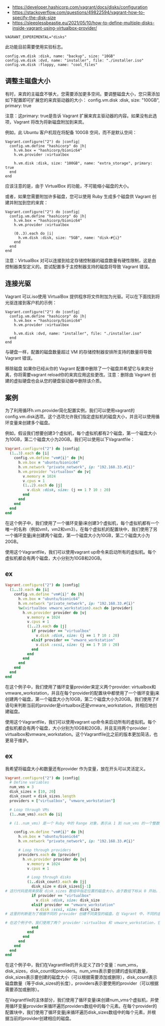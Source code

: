 - https://developer.hashicorp.com/vagrant/docs/disks/configuration
- https://stackoverflow.com/questions/49822594/vagrant-how-to-specify-the-disk-size
- https://sleeplessbeastie.eu/2021/05/10/how-to-define-multiple-disks-inside-vagrant-using-virtualbox-provider/


```
VAGRANT_EXPERIMENTAL="disks"
```
此功能目前需要使用实验标志。


```
config.vm.disk :disk, name: "backup", size: "10GB"
config.vm.disk :dvd, name: "installer", file: "./installer.iso"
config.vm.disk :floppy, name: "cool_files"
```

## 调整主磁盘大小
有时，来宾的主磁盘不够大，您需要添加更多空间。要调整磁盘大小，您只需添加如下配置即可扩展您的来宾驱动器的大小：
config.vm.disk :disk, size: "100GB", primary: true

注意：这primary: true是告诉 Vagrant 扩展来宾主驱动器的内容。如果没有此选项，Vagrant 将改为将新磁盘附加到来宾。


例如，此 Ubuntu 客户机现在将配备 100GB 空间，而不是默认空间：
```
Vagrant.configure("2") do |config|
  config.vm.define "hashicorp" do |h|
    h.vm.box = "hashicorp/bionic64"
    h.vm.provider :virtualbox

    h.vm.disk :disk, size: "100GB", name: "extra_storage", primary: true
  end
end
```

应该注意的是，由于 VirtualBox 的功能，不可能缩小磁盘的大小。


或者，如果您需要附加许多磁盘，您可以使用 Ruby 生成多个磁盘供 Vagrant 创建并附加到您的来宾：
```
Vagrant.configure("2") do |config|
  config.vm.define "hashicorp" do |h|
    h.vm.box = "hashicorp/bionic64"
    h.vm.provider :virtualbox

    (0..3).each do |i|
      h.vm.disk :disk, size: "5GB", name: "disk-#{i}"
    end
  end
end
```
注意：VirtualBox 对可以连接到给定存储控制器的磁盘数量有硬性限制，这是由控制器类型定义的。尝试配置多于主控制器支持的磁盘将导致 Vagrant 错误。

## 连接光驱
Vagrant 可以.iso使用 VirtualBox 提供程序将文件附加为光驱。可以在下面找到将光驱连接到客户机的示例：
```
Vagrant.configure("2") do |config|
  config.vm.define "hashicorp" do |h|
    h.vm.box = "hashicorp/bionic64"
    h.vm.provider :virtualbox

    h.vm.disk :dvd, name: "installer", file: "./installer.iso"
  end
end
```
与硬盘一样，配置的磁盘数量超过 VM 的存储控制器安排所支持的数量将导致 Vagrant 错误。

移除磁盘
如果你已经从你的 Vagrant 配置中删除了一个磁盘并希望它与来宾分离，你将需要vagrant reload你的来宾应用这些更改。注意：删除由 Vagrant 创建的虚拟硬盘也会从您的硬盘驱动器中删除该介质。




## 案例


为了利用循环h.vm.provider简化配置实例，我们可以使用vagrant的config.vm.disk选项。这个选项允许我们指定虚拟机的磁盘大小，并且可以使用循环变量来创建多个磁盘。

例如，假设我们想要创建3个虚拟机，每个虚拟机都有2个磁盘，第一个磁盘大小为10GB，第二个磁盘大小为20GB。我们可以使用以下Vagrantfile：

```ruby
Vagrant.configure("2") do |config|
  (1..3).each do |i|
    config.vm.define "vm#{i}" do |h|
      h.vm.box = "ubuntu/bionic64"
      h.vm.network "private_network", ip: "192.168.33.#{i}"
      h.vm.provider "virtualbox" do |v|
        v.memory = 1024
        v.cpus = 1
        (1..2).each do |j|
          v.disk :disk, size: (j == 1 ? 10 : 20)
        end
      end
    end
  end
end
```
在这个例子中，我们使用了一个循环变量i来创建3个虚拟机，每个虚拟机都有一个唯一的名称（例如vm1，vm2和vm3）。在每个虚拟机的配置块中，我们使用了另一个循环变量j来创建两个磁盘，第一个磁盘大小为10GB，第二个磁盘大小为20GB。


使用这个Vagrantfile，我们可以使用vagrant up命令来启动所有的虚拟机。每个虚拟机都会有两个磁盘，大小分别为10GB和20GB。



## ex

```ruby
Vagrant.configure("2") do |config|
  (1..3).each do |i|
    config.vm.define "vm#{i}" do |h|
      h.vm.box = "ubuntu/bionic64"
      h.vm.network "private_network", ip: "192.168.33.#{i}"
      %w(virtualbox vmware_workstation).each do |provider|
        h.vm.provider provider do |v|
          v.memory = 1024
          v.cpus = 1
          (1..2).each do |j|
            if provider == "virtualbox"
              v.disk :disk, size: (j == 1 ? 10 : 20)
            elsif provider == "vmware_workstation"
              v.disk :scsi, size: (j == 1 ? 10 : 20)
            end
          end
        end
      end
    end
  end
end
```
在这个例子中，我们使用了循环变量provider来定义两个provider: virtualbox和vmware_workstation，并且在每个provider的配置块中都使用了一个循环变量j来创建两个磁盘，第一个磁盘大小为10GB，第二个磁盘大小为20GB。我们使用了if语句来判断当前的provider是virtualbox还是vmware_workstation，并相应地创建磁盘。


使用这个Vagrantfile，我们可以使用vagrant up命令来启动所有的虚拟机。每个虚拟机都会有两个磁盘，大小分别为10GB和20GB，并且支持两个provider：virtualbox和vmware_workstation。这个Vagrantfile比之前的版本更加简洁，也更易于维护。


## ex

我希望将磁盘大小和数量还有provider 作为变量，放在开头可以灵活定义。

```ruby
Vagrant.configure("2") do |config|
  # Define variables
  num_vms = 3
  disk_sizes = [10, 20]
  disk_count = disk_sizes.length
  providers = ["virtualbox", "vmware_workstation"]

  # Loop through VMs
  (1..num_vms).each do |i|

  # (1..num_vms) 是一个 Ruby 中的 Range 对象，表示从 1 到 num_vms 的一个整数范围。这个范围包含了从 1 开始一直到 num_vms 结束的所有整数。在 Vagrantfile 中，我们使用这个范围来循环遍历创建虚拟机的数量，例如 (1..3) 表示循环三次，分别创建三个虚拟机。

    config.vm.define "vm#{i}" do |h|
      h.vm.box = "ubuntu/bionic64"
      h.vm.network "private_network", ip: "192.168.33.#{i}"

      # Loop through providers
      providers.each do |provider|
        h.vm.provider provider do |v|
          v.memory = 1024
          v.cpus = 1

          # Loop through disks
          (1..disk_count).each do |j|
            disk_size = disk_sizes[j-1]
# 这行代码是用来获取 disk_sizes 数组中指定位置的磁盘大小。由于数组下标从 0 开始，而我们在循环变量 j 中是从 1 开始的，所以在这里需要将 j 减去 1 来获取正确的下标。例如，当 j 等于 1 时，我们需要获取 disk_sizes 数组中的第一个元素，即 disk_sizes[0]；当 j 等于 2 时，我们需要获取 disk_sizes 数组中的第二个元素，即 disk_sizes[1]。所以我们通过 disk_sizes[j-1] 来获取正确的磁盘大小。
            if provider == "virtualbox"
              v.disk :disk, size: disk_size
            elsif provider == "vmware_workstation"
              v.disk :scsi, size: disk_size
# 这里的判断是为了根据不同的 provider 创建不同类型的磁盘。在 Vagrant 中，不同的虚拟化软件（如 VirtualBox、VMware、Hyper-V 等）提供的虚拟机硬件设备可能有所不同，例如磁盘的类型和控制器的类型可能不同。因此，在创建虚拟机时，我们需要根据当前使用的 provider 来指定正确的磁盘类型和控制器类型，以确保虚拟机能够正常运行。

# 在这个例子中，我们使用了两个 provider：virtualbox 和 vmware_workstation，它们分别使用不同的磁盘类型和控制器类型。当 provider 等于 "virtualbox" 时，我们使用 :disk 磁盘类型来创建磁盘，这是 VirtualBox 默认的磁盘类型；当 provider 等于 "vmware_workstation" 时，我们使用 :scsi 磁盘类型来创建磁盘，这是 VMware Workstation 默认的磁盘类型。通过这种方式，我们可以根据不同的 provider 创建不同类型的磁盘，确保虚拟机能够在不同的虚拟化软件中正确运行。              
            end
          end
        end
      end
    end
  end
end
```
在这个例子中，我们在Vagrantfile的开头定义了四个变量：num_vms，disk_sizes，disk_count和providers。num_vms表示要创建的虚拟机数量，disk_sizes表示要创建的磁盘大小（可以根据需要添加或删除），disk_count表示磁盘数量（等于disk_sizes的长度），providers表示要使用的provider（可以根据需要添加或删除）。


在Vagrantfile的主体部分，我们使用了循环变量i来创建num_vms个虚拟机，并使用循环变量provider来循环遍历providers数组中的每个元素。在每个provider的配置块中，我们使用了循环变量j来循环遍历disk_sizes数组中的每个元素，并根据当前的provider创建相应的磁盘。

